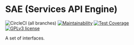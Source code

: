 # SAE (Services API Engine)
![CircleCI (all branches)](https://img.shields.io/circleci/project/github/fmizzell/contracts.svg)
[![Maintainability](https://api.codeclimate.com/v1/badges/3790fc0eeeb9dac4f0cb/maintainability)](https://codeclimate.com/github/fmizzell/contracts/maintainability)
[![Test Coverage](https://api.codeclimate.com/v1/badges/3790fc0eeeb9dac4f0cb/test_coverage)](https://codeclimate.com/github/fmizzell/contracts/test_coverage)
[![GPLv3 license](https://img.shields.io/badge/License-GPLv3-blue.svg)](https://www.gnu.org/licenses/gpl-3.0.en.html)


A set of interfaces.